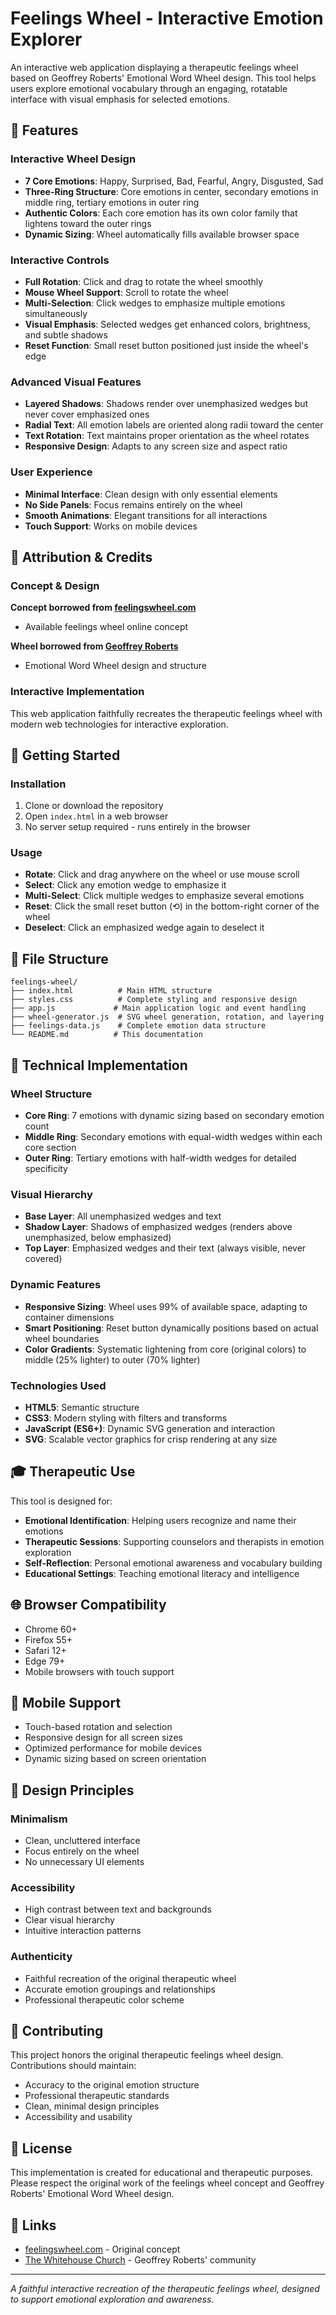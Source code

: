 # Feelings Wheel - Interactive Emotion Explorer

An interactive web application displaying a therapeutic feelings wheel based on Geoffrey Roberts' Emotional Word Wheel design. This tool helps users explore emotional vocabulary through an engaging, rotatable interface with visual emphasis for selected emotions.

## 🎯 Features

### Interactive Wheel Design
- **7 Core Emotions**: Happy, Surprised, Bad, Fearful, Angry, Disgusted, Sad
- **Three-Ring Structure**: Core emotions in center, secondary emotions in middle ring, tertiary emotions in outer ring
- **Authentic Colors**: Each core emotion has its own color family that lightens toward the outer rings
- **Dynamic Sizing**: Wheel automatically fills available browser space

### Interactive Controls
- **Full Rotation**: Click and drag to rotate the wheel smoothly
- **Mouse Wheel Support**: Scroll to rotate the wheel
- **Multi-Selection**: Click wedges to emphasize multiple emotions simultaneously
- **Visual Emphasis**: Selected wedges get enhanced colors, brightness, and subtle shadows
- **Reset Function**: Small reset button positioned just inside the wheel's edge

### Advanced Visual Features
- **Layered Shadows**: Shadows render over unemphasized wedges but never cover emphasized ones
- **Radial Text**: All emotion labels are oriented along radii toward the center
- **Text Rotation**: Text maintains proper orientation as the wheel rotates
- **Responsive Design**: Adapts to any screen size and aspect ratio

### User Experience
- **Minimal Interface**: Clean design with only essential elements
- **No Side Panels**: Focus remains entirely on the wheel
- **Smooth Animations**: Elegant transitions for all interactions
- **Touch Support**: Works on mobile devices

## 🎨 Attribution & Credits

### Concept & Design
**Concept borrowed from [feelingswheel.com](https://feelingswheel.com)**
- Available feelings wheel online concept

**Wheel borrowed from [Geoffrey Roberts](https://www.whitehousechurch.com.au/)**
- Emotional Word Wheel design and structure

### Interactive Implementation
This web application faithfully recreates the therapeutic feelings wheel with modern web technologies for interactive exploration.

## 🚀 Getting Started

### Installation
1. Clone or download the repository
2. Open `index.html` in a web browser
3. No server setup required - runs entirely in the browser

### Usage
- **Rotate**: Click and drag anywhere on the wheel or use mouse scroll
- **Select**: Click any emotion wedge to emphasize it
- **Multi-Select**: Click multiple wedges to emphasize several emotions
- **Reset**: Click the small reset button (⟲) in the bottom-right corner of the wheel
- **Deselect**: Click an emphasized wedge again to deselect it

## 📁 File Structure

```
feelings-wheel/
├── index.html          # Main HTML structure
├── styles.css          # Complete styling and responsive design
├── app.js             # Main application logic and event handling
├── wheel-generator.js  # SVG wheel generation, rotation, and layering
├── feelings-data.js    # Complete emotion data structure
└── README.md          # This documentation
```

## 🔧 Technical Implementation

### Wheel Structure
- **Core Ring**: 7 emotions with dynamic sizing based on secondary emotion count
- **Middle Ring**: Secondary emotions with equal-width wedges within each core section
- **Outer Ring**: Tertiary emotions with half-width wedges for detailed specificity

### Visual Hierarchy
- **Base Layer**: All unemphasized wedges and text
- **Shadow Layer**: Shadows of emphasized wedges (renders above unemphasized, below emphasized)
- **Top Layer**: Emphasized wedges and their text (always visible, never covered)

### Dynamic Features
- **Responsive Sizing**: Wheel uses 99% of available space, adapting to container dimensions
- **Smart Positioning**: Reset button dynamically positions based on actual wheel boundaries
- **Color Gradients**: Systematic lightening from core (original colors) to middle (25% lighter) to outer (70% lighter)

### Technologies Used
- **HTML5**: Semantic structure
- **CSS3**: Modern styling with filters and transforms
- **JavaScript (ES6+)**: Dynamic SVG generation and interaction
- **SVG**: Scalable vector graphics for crisp rendering at any size

## 🎓 Therapeutic Use

This tool is designed for:
- **Emotional Identification**: Helping users recognize and name their emotions
- **Therapeutic Sessions**: Supporting counselors and therapists in emotion exploration
- **Self-Reflection**: Personal emotional awareness and vocabulary building
- **Educational Settings**: Teaching emotional literacy and intelligence

## 🌐 Browser Compatibility

- Chrome 60+
- Firefox 55+
- Safari 12+
- Edge 79+
- Mobile browsers with touch support

## 📱 Mobile Support

- Touch-based rotation and selection
- Responsive design for all screen sizes
- Optimized performance for mobile devices
- Dynamic sizing based on screen orientation

## 🎨 Design Principles

### Minimalism
- Clean, uncluttered interface
- Focus entirely on the wheel
- No unnecessary UI elements

### Accessibility
- High contrast between text and backgrounds
- Clear visual hierarchy
- Intuitive interaction patterns

### Authenticity
- Faithful recreation of the original therapeutic wheel
- Accurate emotion groupings and relationships
- Professional therapeutic color scheme

## 🤝 Contributing

This project honors the original therapeutic feelings wheel design. Contributions should maintain:
- Accuracy to the original emotion structure
- Professional therapeutic standards
- Clean, minimal design principles
- Accessibility and usability

## 📄 License

This implementation is created for educational and therapeutic purposes. Please respect the original work of the feelings wheel concept and Geoffrey Roberts' Emotional Word Wheel design.

## 🔗 Links

- [feelingswheel.com](https://feelingswheel.com) - Original concept
- [The Whitehouse Church](https://www.whitehousechurch.com.au/) - Geoffrey Roberts' community

---

*A faithful interactive recreation of the therapeutic feelings wheel, designed to support emotional exploration and awareness.* 
